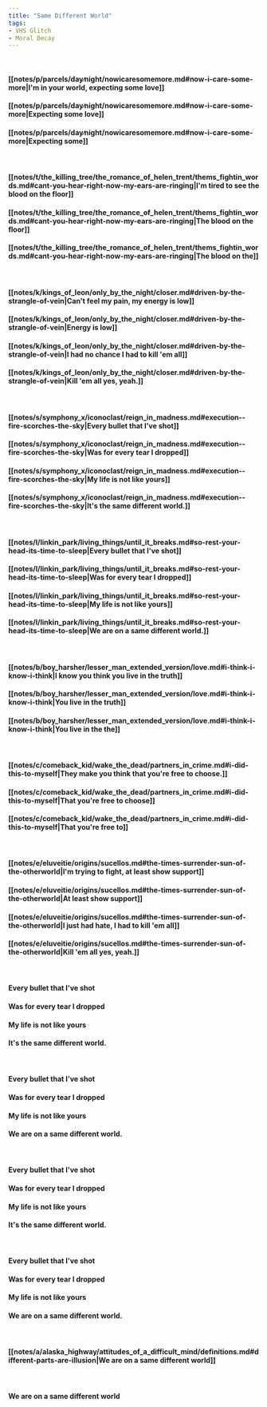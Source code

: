```yaml
---
title: "Same Different World"
tags:
- VHS Glitch
- Moral Decay
---
```

&nbsp;
#### [[notes/p/parcels/day∕night/nowicaresomemore.md#now-i-care-some-more|I'm in your world, expecting some love]]
#### [[notes/p/parcels/day∕night/nowicaresomemore.md#now-i-care-some-more|Expecting some love]]
#### [[notes/p/parcels/day∕night/nowicaresomemore.md#now-i-care-some-more|Expecting some]]
&nbsp;
#### [[notes/t/the_killing_tree/the_romance_of_helen_trent/thems_fightin_words.md#cant-you-hear-right-now-my-ears-are-ringing|I'm tired to see the blood on the floor]]
#### [[notes/t/the_killing_tree/the_romance_of_helen_trent/thems_fightin_words.md#cant-you-hear-right-now-my-ears-are-ringing|The blood on the floor]]
#### [[notes/t/the_killing_tree/the_romance_of_helen_trent/thems_fightin_words.md#cant-you-hear-right-now-my-ears-are-ringing|The blood on the]]
&nbsp;
#### [[notes/k/kings_of_leon/only_by_the_night/closer.md#driven-by-the-strangle-of-vein|Can't feel my pain, my energy is low]]
#### [[notes/k/kings_of_leon/only_by_the_night/closer.md#driven-by-the-strangle-of-vein|Energy is low]]
#### [[notes/k/kings_of_leon/only_by_the_night/closer.md#driven-by-the-strangle-of-vein|I had no chance I had to kill 'em all]]
#### [[notes/k/kings_of_leon/only_by_the_night/closer.md#driven-by-the-strangle-of-vein|Kill 'em all yes, yeah.]]
&nbsp;
#### [[notes/s/symphony_x/iconoclast/reign_in_madness.md#execution--fire-scorches-the-sky|Every bullet that I've shot]]
#### [[notes/s/symphony_x/iconoclast/reign_in_madness.md#execution--fire-scorches-the-sky|Was for every tear I dropped]]
#### [[notes/s/symphony_x/iconoclast/reign_in_madness.md#execution--fire-scorches-the-sky|My life is not like yours]]
#### [[notes/s/symphony_x/iconoclast/reign_in_madness.md#execution--fire-scorches-the-sky|It's the same different world.]]
&nbsp;
#### [[notes/l/linkin_park/living_things/until_it_breaks.md#so-rest-your-head-its-time-to-sleep|Every bullet that I've shot]]
#### [[notes/l/linkin_park/living_things/until_it_breaks.md#so-rest-your-head-its-time-to-sleep|Was for every tear I dropped]]
#### [[notes/l/linkin_park/living_things/until_it_breaks.md#so-rest-your-head-its-time-to-sleep|My life is not like yours]]
#### [[notes/l/linkin_park/living_things/until_it_breaks.md#so-rest-your-head-its-time-to-sleep|We are on a same different world.]]
&nbsp;
#### [[notes/b/boy_harsher/lesser_man_extended_version/love.md#i-think-i-know-i-think|I know you think you live in the truth]]
#### [[notes/b/boy_harsher/lesser_man_extended_version/love.md#i-think-i-know-i-think|You live in the truth]]
#### [[notes/b/boy_harsher/lesser_man_extended_version/love.md#i-think-i-know-i-think|You live in the the]]
&nbsp;
#### [[notes/c/comeback_kid/wake_the_dead/partners_in_crime.md#i-did-this-to-myself|They make you think that you're free to choose.]]
#### [[notes/c/comeback_kid/wake_the_dead/partners_in_crime.md#i-did-this-to-myself|That you're free to choose]]
#### [[notes/c/comeback_kid/wake_the_dead/partners_in_crime.md#i-did-this-to-myself|That you're free to]]
&nbsp;
#### [[notes/e/eluveitie/origins/sucellos.md#the-times-surrender-sun-of-the-otherworld|I'm trying to fight, at least show support]]
#### [[notes/e/eluveitie/origins/sucellos.md#the-times-surrender-sun-of-the-otherworld|At least show support]]
#### [[notes/e/eluveitie/origins/sucellos.md#the-times-surrender-sun-of-the-otherworld|I just had hate, I had to kill 'em all]]
#### [[notes/e/eluveitie/origins/sucellos.md#the-times-surrender-sun-of-the-otherworld|Kill 'em all yes, yeah.]]
&nbsp;
#### Every bullet that I've shot
#### Was for every tear I dropped
#### My life is not like yours
#### It's the same different world.
&nbsp;
#### Every bullet that I've shot
#### Was for every tear I dropped
#### My life is not like yours
#### We are on a same different world.
&nbsp;
#### Every bullet that I've shot
#### Was for every tear I dropped
#### My life is not like yours
#### It's the same different world.
&nbsp;
#### Every bullet that I've shot
#### Was for every tear I dropped
#### My life is not like yours
#### We are on a same different world.
&nbsp;
#### [[notes/a/alaska_highway/attitudes_of_a_difficult_mind/definitions.md#different-parts-are-illusion|We are on a same different world]]
&nbsp;
#### We are on a same different world
